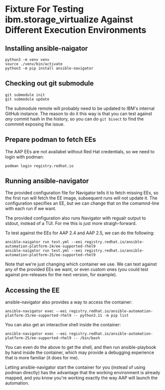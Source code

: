 # Fixture For Testing ibm.storage_virtualize Against Different Execution Environments

## Installing ansible-naigator

    python3 -m venv venv
    source ./venv/bin/activate
    python3 -m pip install ansible-navigator

## Checking out git submodule

    git submodule init
    git submodule update    

The submodule remote will probably need to be updated to IBM's internal GitHub
instance. The reason to do it this way is that you can test against *any* commit
hash in the history, so you can do `git bisect` to find the commmit exposing the
issue.

## Prepare podman to fetch EEs

The AAP EEs are not availabel without Red Hat credentials, so we need to
login with podman:

    podman login registry.redhat.io

## Running ansible-navigator

The provided configuration file for Navigator tells it to fetch missing EEs, so the first run
will fetch the EE image, subsequent runs will not update it.  The configuration specifies an
EE, but we can change that on the comamnd-line with each run if we want.

The provided configuration also runs Navigator with regualr output to stdout, instead
of a TUI. For me this is just more straigh-forward.

To test against the EEs for AAP 2.4 and AAP 2.5, we can do the following:

    ansible-naigator run test.yml --eei registry.redhat.io/ansible-automation-platform-24/ee-supported-rhel9
    ansible-naigator run test.yml --eei registry.redhat.io/ansible-automation-platform-25/ee-supported-rhel9

Note that we're just changing which container we use. We can test against any of the
provided EEs we want, or even custom ones (you could test against pre-releases for the
next version, for example).

## Accessing the EE

ansible-navigator also provides a way to access the container:

    ansible-navigator exec --eei registry.redhat.io/ansible-automation-platform-25/ee-supported-rhel9 -- python3.11 -m pip list

You can also get an interactive shell inside the container:

    ansible-navigator exec --eei registry.redhat.io/ansible-automation-platform-25/ee-supported-rhel9 -- /bin/bash

You can even do the above to get the shell, and then run ansible-playbook by hand
inside the container, which may provide a debugging experience that is more familiar
(it does for me).

Letting ansible-navigator start the container for you (instead of using podman directly)
has the advantage that the working environment is already mapped, and you know
you're working exactly the way AAP will launch the automation.
